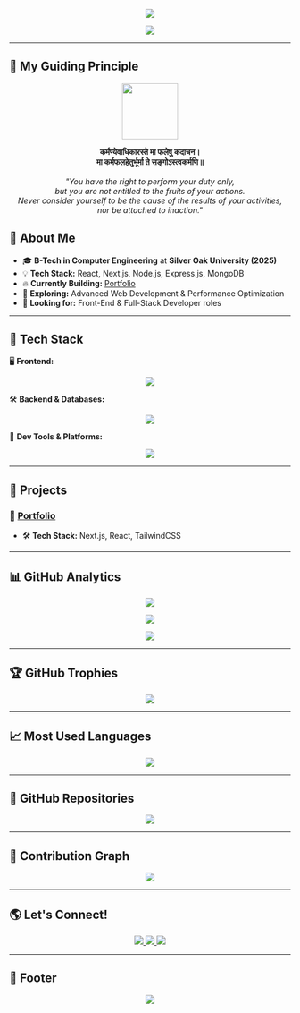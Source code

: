 <!-- HEADER -->
<p align="center">
  <img src="https://capsule-render.vercel.app/api?type=waving&color=0:ff0080,100:8000ff&height=200&section=header&text=Hey%20👋%2C%20I'm%20Vyom%20Gor!&fontSize=45&fontAlign=50&fontColor=ffffff&animation=fadeIn">
</p>

<p align="center">
  <img src="https://readme-typing-svg.herokuapp.com?font=Fira+Code&size=30&pause=1000&color=8A2BE2&center=true&width=750&lines=🚀+Full-Stack+Developer;💡+Tech+Enthusiast+and+Innovator;🔥+Building+Awesome+Projects;🚀+Lifelong+Learner">
</p>

---

## 📜 **My Guiding Principle**
<p align="center">
  <img src="https://user-images.githubusercontent.com/74038190/212276599-eaad5ab8-6f04-4f58-9e39-5a35243c03c2.gif" width="100">
</p>

<p align="center">
  <b>कर्मण्येवाधिकारस्ते मा फलेषु कदाचन।<br>
मा कर्मफलहेतुर्भूर्मा ते सङ्गोऽस्त्वकर्मणि॥</b><br><br>
  <i>"You have the right to perform your duty only,<br>
but you are not entitled to the fruits of your actions.<br>
Never consider yourself to be the cause of the results of your activities,<br>
nor be attached to inaction."</i>
</p>


## 🚀 **About Me**
- 🎓 **B-Tech in Computer Engineering** at **Silver Oak University (2025)**
- 💡 **Tech Stack:** React, Next.js, Node.js, Express.js, MongoDB
- 🔥 **Currently Building:** [Portfolio](https://vyom-gor-portfolio-2025.vercel.app/) 
- 🌱 **Exploring:** Advanced Web Development & Performance Optimization  
- 💼 **Looking for:** Front-End & Full-Stack Developer roles  

---

## 🎨 **Tech Stack**
🖥️ **Frontend:**  
<p align="center">
  <img src="https://skillicons.dev/icons?i=react,nextjs,tailwind,bootstrap" />
</p>

🛠 **Backend & Databases:**  
<p align="center">
  <img src="https://skillicons.dev/icons?i=nodejs,express,mongodb" />
</p>

🔧 **Dev Tools & Platforms:**  
<p align="center">
  <img src="https://skillicons.dev/icons?i=git,github,vscode,vercel" />
</p>

---

## 🌟 **Projects**
### 🚀 **[Portfolio](https://vyom-gor-portfolio-2025.vercel.app/)**
- 🛠 **Tech Stack:** Next.js, React, TailwindCSS  

---

## 📊 **GitHub Analytics**
<p align="center">
  <img src="https://github-readme-stats.vercel.app/api?username=vgor15&show_icons=true&theme=midnight-purple&count_private=true&hide_border=true&border_radius=15" />
</p>

<p align="center">
  <img src="https://github-readme-streak-stats.herokuapp.com/?user=vgor15&theme=midnight-purple&hide_border=true&border_radius=15" />
</p>

<p align="center">
  <img src="https://github-profile-summary-cards.vercel.app/api/cards/profile-details?username=vgor15&theme=midnight-purple" />
</p>

---

## 🏆 **GitHub Trophies**
<p align="center">
  <img src="https://github-profile-trophy.vercel.app/?username=vgor15&theme=radical&margin-w=15&margin-h=15" />
</p>

---

## 📈 **Most Used Languages**
<p align="center">
  <img src="https://github-readme-stats.vercel.app/api/top-langs/?username=vgor15&layout=compact&theme=midnight-purple&hide_border=true&border_radius=15" />
</p>

---

## 📂 **GitHub Repositories**
<p align="center">
  <a href="https://github.com/vgor15/Vyom-Gor_portfolio-2025">
    <img src="https://github-readme-stats.vercel.app/api/pin/?username=vgor15&repo=your-portfolio-repo&theme=midnight-purple&hide_border=true" />
  </a>
</p>

---

## 🐍 **Contribution Graph**
<p align="center">
  <img src="https://github.com/vgor15/vgor15/blob/output/github-contribution-grid-snake.svg" />
</p>

---

## 🌎 **Let's Connect!**
<p align="center">
  <a href="https://www.linkedin.com/in/vyom-gor/" target="_blank">
    <img src="https://img.shields.io/badge/LinkedIn-0077B5?style=for-the-badge&logo=linkedin&logoColor=white" />
  </a>
  <a href="https://vyom-gor-portfolio-2025.vercel.app/" target="_blank">
    <img src="https://img.shields.io/badge/Portfolio-000000?style=for-the-badge&logo=firefox&logoColor=white" />
  </a>
  <a href="mailto:gorvyom9@gmail.com">
    <img src="https://img.shields.io/badge/Email-D14836?style=for-the-badge&logo=gmail&logoColor=white" />
  </a>
</p>

---

## 📜 **Footer**
<p align="center">
  <img src="https://capsule-render.vercel.app/api?type=waving&color=gradient&height=100&section=footer"/>
</p>
